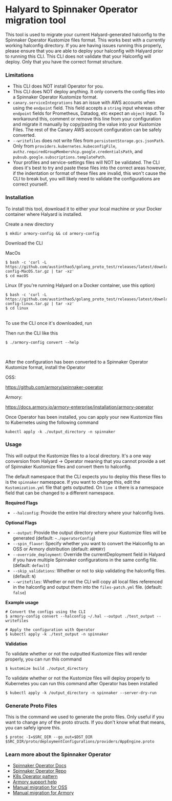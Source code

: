 # Halyard to Spinnaker Operator migration tool

This tool is used to migrate your current Halyard-generated halconfig to the Spinnaker Operator Kustomize files format. This works best with a currently working halconfig directory. If you are having issues running this properly, please ensure that you are able to deploy your halconfig with Halyard prior to running this CLI. This CLI does not validate that your Halconfig will deploy. Only that you have the correct format structure.

### Limitations
- This CLI does NOT install Operator for you.
- This CLI does NOT deploy anything. It only converts the config files into a Spinnaker Operator Kustomize format.
- `canary.serviceIntegrations` has an issue with AWS accounts when using the `endpoint` field. This field accepts a `string` input whereas other `endpoint` fields for Prometheus, Datadog, etc expect an `object` input. To workaround this, comment or remove this line from your configuration and migrate it manually by copy/pasting the value into your Kustomize Files. The rest of the Canary AWS account configuration can be safely converted.
-  `--writefiles` does not write files from `persistentStorage.gcs.jsonPath`. Only from `providers.kubernetes.kubeconfigFile`, `authz.requiredGroupMembership.google.credentialsPath`, and `pubsub.google.subscriptions.templatePath`.
- Your profiles and service-settings files will NOT be validated. The CLI does it's best to try and paste these files into the correct areas however, if the indentation or format of these files are invalid, this won't cause the CLI to break but, you will likely need to validate the configurations are correct yourself.


### Installation
To install this tool, download it to either your local machine or your Docker container where Halyard is installed.

Create a new directory
```
$ mkdir armory-config && cd armory-config
```

Download the CLI


MacOs
```
$ bash -c 'curl -L https://github.com/austinthao5/golang_proto_test/releases/latest/download/armory-config-MacOS.tar.gz | tar -xz'
$ cd macOS
```



Linux (If you're running Halyard on a Docker container, use this option)
```
$ bash -c 'curl -L https://github.com/austinthao5/golang_proto_test/releases/latest/download/armory-config-linux.tar.gz | tar -xz'
$ cd linux
```
<br />
To use the CLI once it's downloaded, run

<br />


Then run the CLI like this
```
$ ./armory-config convert --help
```
<br />


After the configuration has been converted to a Spinnaker Operator Kustomize format, install the Operator

OSS:

https://github.com/armory/spinnaker-operator

Armory:

https://docs.armory.io/armory-enterprise/installation/armory-operator


Once Operator has been installed, you can apply your new Kustomize files to Kubernetes using the following command


```
kubectl apply -k ./output_directory -n spinnaker
```

### Usage
This will output the Kustomize files to a local directory. It's a one way conversion from Halyard -> Operator meaning that you cannot provide a set of Spinnaker Kustomize files and convert them to halconfig.

The default namespace that the CLI expects you to deploy this these files to is the `spinnaker` namespace. If you want to change this, edit the `Kustomization.yml` file that gets outputted. On `line 4` there is a namespace field that can be changed to a different namespace.

**Required Flags**
- `--halconfig`: Provide the entire Hal directory where your halconfig lives.

**Optional Flags**
- `--output`: Provide the output directory where your Kustomize files will be generated (default: `~./operatorConfig`)
- `--spin_flavor`: Specify whether you want to convert the Halconfig to an OSS or Armory distribution (default: `ARMORY`)
- `--override_deployment`: Override the currentDeployment field in Halyard if you have multiple Spinnaker configurations in the same config file. (default: `default`)
- `--skip_validations`: Whether or not to skip validating the halconfig files. (default: `N`)
- `--writefiles`: Whether or not the CLI will copy all local files referenced in the halconfig and output them into the `files-patch.yml` file. (default: `false`)

**Example usage**

```
# Convert the configs using the CLI
$ armory-config convert --halconfig ~/.hal --output ./test_output --writefiles

# Apply the configuration with Operator
$ kubectl apply -k ./test_output -n spinnaker
```

**Validation**

To validate whether or not the outputted Kustomize files will render properly, you can run this command

```
$ kustomize build ./output_directory
```

To validate whether or not the Kustomize files will deploy properly to Kubernetes you can run this command after Operator has been installed

```
$ kubectl apply -k /output_directory -n spinnaker --server-dry-run
```

### Generate Proto Files


This is the command we used to generate the proto files. Only useful if you want to change any of the proto structs. If you don't know what that means, you can safely ignore this.


```
$ protoc -I=$SRC_DIR --go_out=$DST_DIR $SRC_DIR/proto/deploymentConfigurations/providers/AppEngine.proto
```

### Learn more about the Spinnaker Operator
- [Spinnaker Operator Docs](https://docs.armory.io/armory-enterprise/installation/armory-operator)
- [Spinnaker Operator Repo](https://github.com/armory/spinnaker-operator)
- [K8s Operator pattern](https://kubernetes.io/docs/concepts/extend-kubernetes/operator/)
- [Armory support help](https://support.armory.io/support)
- [Manual migration for OSS](https://github.com/armory/spinnaker-operator/blob/master/doc/migrate.md)
- [Manual migration for Armory](https://docs.armory.io/armory-enterprise/installation/armory-operator/hal-op-migration/)